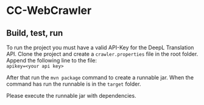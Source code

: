# CC-WebCrawler

## Build, test, run

To run the project you must have a valid API-Key for the DeepL Translation API.
Clone the project and create a `crawler.properties` file in the root folder.
Append the following line to the file:
<br> `apikey=<your api key>`

After that run the `mvn package` command to create a runnable jar.
When the command has run the runnable is in the `target` folder.

Please execute the runnable jar with dependencies.